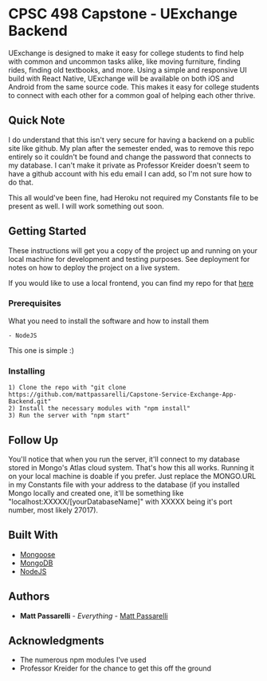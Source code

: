 # CPSC 498 Capstone - UExchange Backend

UExchange is designed to make it easy for college students to find help with common and uncommon tasks alike, like moving furniture, finding rides, finding old textbooks, and more. Using a simple and responsive UI build with React Native, UExchange will be available on both iOS and Android from the same source code. This makes it easy for college students to connect with each other for a common goal of helping each other thrive. 

## Quick Note

I do understand that this isn't very secure for having a backend on a public site like github. My plan after the semester ended, was to remove this repo entirely so it couldn't be found and change the password that connects to my database. I can't make it private as Professor Kreider doesn't seem to have a github account with his edu email I can add, so I'm not sure how to do that.

This all would've been fine, had Heroku not required my Constants file to be present as well. I will work something out soon.

## Getting Started

These instructions will get you a copy of the project up and running on your local machine for development and testing purposes. See deployment for notes on how to deploy the project on a live system. 

If you would like to use a local frontend, you can find my repo for that [here](https://github.com/mattpassarelli/Capstone-Service-Exchange-App)

### Prerequisites

What you need to install the software and how to install them

```
- NodeJS
```

This one is simple :)

### Installing

```
1) Clone the repo with "git clone https://github.com/mattpassarelli/Capstone-Service-Exchange-App-Backend.git"
2) Install the necessary modules with "npm install"
3) Run the server with "npm start"
```

## Follow Up

You'll notice that when you run the server, it'll connect to my database stored in Mongo's Atlas cloud system. That's how this all works. Running it on your local machine is doable if you prefer. Just replace the MONGO.URL in my Constants file with your address to the database (if you installed Mongo locally and created one, it'll be something like "localhost:XXXXX/[yourDatabaseName]" with XXXXX being it's port number, most likely 27017).

## Built With

* [Mongoose](https://mongoosejs.com/)
* [MongoDB](https://www.mongodb.com/)
* [NodeJS](https://nodejs.org/en/)

## Authors

* **Matt Passarelli** - *Everything* - [Matt Passarelli](https://github.com/mattpassarelli)

## Acknowledgments

* The numerous npm modules I've used
* Professor Kreider for the chance to get this off the ground